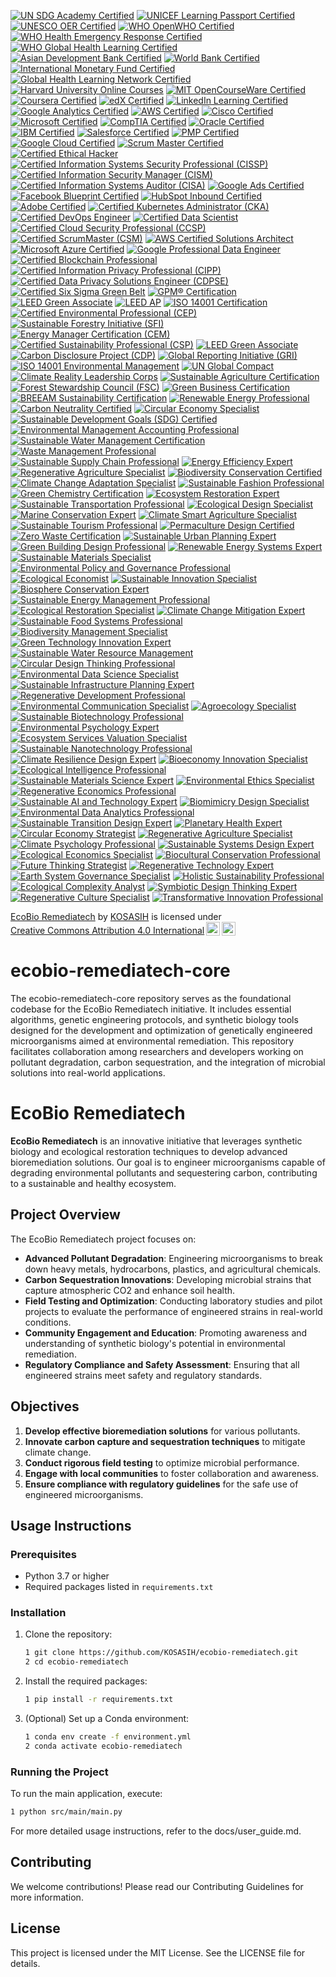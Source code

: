 [![UN SDG Academy Certified](https://img.shields.io/badge/UN%20SDG%20Academy-Certified-0072B1?style=for-the-badge&logo=un&logoColor=white)](https://www.unsdgacademy.org)
[![UNICEF Learning Passport Certified](https://img.shields.io/badge/UNICEF%20Learning%20Passport-Certified-0072B1?style=for-the-badge&logo=unicef&logoColor=white)](https://www.unicef.org/innovation/learning-passport)
[![UNESCO OER Certified](https://img.shields.io/badge/UNESCO%20OER-Certified-0072B1?style=for-the-badge&logo=unesco&logoColor=white)](https://oer.unesco.org)
[![WHO OpenWHO Certified](https://img.shields.io/badge/WHO%20OpenWHO-Certified-0072B1?style=for-the-badge&logo=who&logoColor=white)](https://openwho.org)
[![WHO Health Emergency Response Certified](https://img.shields.io/badge/WHO%20Health%20Emergency%20Response-Certified-0072B1?style=for-the-badge&logo=who&logoColor=white)](https://www.who.int/emergencies/health-emergency-response)
[![WHO Global Health Learning Certified](https://img.shields.io/badge/WHO%20Global%20Health%20Learning-Certified-0072B1?style=for-the-badge&logo=who&logoColor=white)](https://www.who.int/learning)
[![Asian Development Bank Certified](https://img.shields.io/badge/ADB%20Certified-0072B1?style=for-the-badge&logo=asian-development-bank&logoColor=white)](https://www.adb.org/)
[![World Bank Certified](https://img.shields.io/badge/World%20Bank-Certified-0072B1?style=for-the-badge&logo=world-bank&logoColor=white)](https://www.worldbank.org/)
[![International Monetary Fund Certified](https://img.shields.io/badge/IMF-Certified-0072B1?style=for-the-badge&logo=imf&logoColor=white)](https://www.imf.org/)
[![Global Health Learning Network Certified](https://img.shields.io/badge/GHLN-Certified-0072B1?style=for-the-badge&logo=health&logoColor=white)](https://www.ghln.org/)
[![Harvard University Online Courses](https://img.shields.io/badge/Harvard%20Online%20Courses-Certified-0072B1?style=for-the-badge&logo=harvard&logoColor=white)](https://online-learning.harvard.edu/)
[![MIT OpenCourseWare Certified](https://img.shields.io/badge/MIT%20OpenCourseWare-Certified-0072B1?style=for-the-badge&logo=mit&logoColor=white)](https://ocw.mit.edu/)
[![Coursera Certified](https://img.shields.io/badge/Coursera-Certified-0072B1?style=for-the-badge&logo=coursera&logoColor=white)](https://www.coursera.org/)
[![edX Certified](https://img.shields.io/badge/edX-Certified-0072B1?style=for-the-badge&logo=edx&logoColor=white)](https://www.edx.org/)
[![LinkedIn Learning Certified](https://img.shields.io/badge/LinkedIn%20Learning-Certified-0072B1?style=for-the-badge&logo=linkedin&logoColor=white)](https://www.linkedin.com/learning/)
[![Google Analytics Certified](https://img.shields.io/badge/Google%20Analytics-Certified-0072B1?style=for-the-badge&logo=google-analytics&logoColor=white)](https://analytics.google.com/)
[![AWS Certified](https://img.shields.io/badge/AWS%20Certified-0072B1?style=for-the-badge&logo=amazon-aws&logoColor=white)](https://aws.amazon.com/certification/)
[![Cisco Certified](https://img.shields.io/badge/Cisco%20Certified-0072B1?style=for-the-badge&logo=cisco&logoColor=white)](https://www.cisco.com/)
[![Microsoft Certified](https://img.shields.io/badge/Microsoft%20Certified-0072B1?style=for-the-badge&logo=microsoft&logoColor=white)](https://www.microsoft.com/en-us/learning/certification-overview.aspx)
[![CompTIA Certified](https://img.shields.io/badge/CompTIA%20Certified-0072B1?style=for-the-badge&logo=comptia&logoColor=white)](https://www.comptia.org/)
[![Oracle Certified](https://img.shields.io/badge/Oracle%20Certified-0072B1?style=for-the-badge&logo=oracle&logoColor=white)](https://education.oracle.com/)
[![IBM Certified](https://img.shields.io/badge/IBM%20Certified-0072B1?style=for-the-badge&logo=ibm&logoColor=white)](https://www.ibm.com/certify/)
[![Salesforce Certified](https://img.shields.io/badge/Salesforce%20Certified-0072B1?style=for-the-badge&logo=salesforce&logoColor=white)](https://trailhead.salesforce.com/)
[![PMP Certified](https://img.shields.io/badge/PMP%20Certified-0072B1?style=for-the-badge&logo=pmp&logoColor=white)](https://www.pmi.org/certifications/project-management-pmp)
[![Google Cloud Certified](https://img.shields.io/badge/Google%20Cloud%20Certified-0072B1?style=for-the-badge&logo=google-cloud&logoColor=white)](https://cloud.google.com/certification/)
[![Scrum Master Certified](https://img.shields.io/badge/Scrum%20Master%20Certified-0072B1?style=for-the-badge&logo=scrum&logoColor=white)](https://www.scrum.org/)
[![Certified Ethical Hacker](https://img.shields.io/badge/Certified%20Ethical%20Hacker-0072B1?style=for-the-badge&logo=ec-council&logoColor=white)](https://www.eccouncil.org/)
[![Certified Information Systems Security Professional (CISSP)](https://img.shields.io/badge/CISSP-Certified-0072B1?style=for-the-badge&logo=isc2&logoColor=white)](https://www.isc2.org/Certifications/CISSP)
[![Certified Information Security Manager (CISM)](https://img.shields.io/badge/CISM-Certified-0072B1?style=for-the-badge&logo=isaca&logoColor=white)](https://www.isaca.org/credentialing/cism)
[![Certified Information Systems Auditor (CISA)](https://img.shields.io/badge/CISA-Certified-0072B1?style=for-the-badge&logo=isaca&logoColor=white)](https://www.isaca.org/credentialing/cisa)
[![Google Ads Certified](https://img.shields.io/badge/Google%20Ads-Certified-0072B1?style=for-the-badge&logo=googleads&logoColor=white)](https://skillshop.withgoogle.com/)
[![Facebook Blueprint Certified](https://img.shields.io/badge/Facebook%20Blueprint-Certified-0072B1?style=for-the-badge&logo=facebook&logoColor=white)](https://www.facebook.com/business/learn/certification)
[![HubSpot Inbound Certified](https://img.shields.io/badge/HubSpot%20Inbound-Certified-0072B1?style=for-the-badge&logo=hubspot&logoColor=white)](https://academy.hubspot.com/courses/inbound-marketing)
[![Adobe Certified](https://img.shields.io/badge/Adobe%20Certified-0072B1?style=for-the-badge&logo=adobe&logoColor=white)](https://helpx.adobe.com/certification.html)
[![Certified Kubernetes Administrator (CKA)](https://img.shields.io/badge/CKA-Certified-0072B1?style=for-the-badge&logo=kubernetes&logoColor=white)](https://www.cncf.io/certification/cka/)
[![Certified DevOps Engineer](https://img.shields.io/badge/DevOps%20Engineer-Certified-0072B1?style=for-the-badge&logo=devops&logoColor=white)](https://www.linuxfoundation.org/)
[![Certified Data Scientist](https://img.shields.io/badge/Data%20Scientist-Certified-0072B1?style=for-the-badge&logo=data-science&logoColor=white)](https://www.datasciencecertification.org/)
[![Certified Cloud Security Professional (CCSP)](https://img.shields.io/badge/CCSP-Certified-0072B1?style=for-the-badge&logo=isc2&logoColor=white)](https://www.isc2.org/Certifications/CCSP)
[![Certified ScrumMaster (CSM)](https://img.shields.io/badge/CSM-Certified-0072B1?style=for-the-badge&logo=scrum&logoColor=white)](https://www.scrumalliance.org/get-certified/scrum-master-track/certified-scrummaster)
[![AWS Certified Solutions Architect](https://img.shields.io/badge/AWS%20Solutions%20Architect-Certified-0072B1?style=for-the-badge&logo=amazon-aws&logoColor=white)](https://aws.amazon.com/certification/certified-solutions-architect-associate/)
[![Microsoft Azure Certified](https://img.shields.io/badge/Azure%20Certified-0072B1?style=for-the-badge&logo=microsoft-azure&logoColor=white)](https://azure.microsoft.com/en-us/certifications/)
[![Google Professional Data Engineer](https://img.shields.io/badge/Google%20Professional%20Data%20Engineer-Certified-0072B1?style=for-the-badge&logo=google-cloud&logoColor=white)](https://cloud.google.com/certification/data-engineer)
[![Certified Blockchain Professional](https://img.shields.io/badge/Blockchain%20Professional-Certified-0072B1?style=for-the-badge&logo=blockchain&logoColor=white)](https://www.certifiedblockchainprofessional.com/)
[![Certified Information Privacy Professional (CIPP)](https://img.shields.io/badge/CIPP-Certified-0072B1?style=for-the-badge&logo=privacy&logoColor=white)](https://iapp.org/certify/cipp/)
[![Certified Data Privacy Solutions Engineer (CDPSE)](https://img.shields.io/badge/CDPSE-Certified-0072B1?style=for-the-badge&logo=isaca&logoColor=white)](https://www.isaca.org/credentialing/cdpse)
[![Certified Six Sigma Green Belt](https://img.shields.io/badge/Six%20Sigma%20Green%20Belt-Certified-0072B1?style=for-the-badge&logo=lean-six-sigma&logoColor=white)](https://www.sixsigmaonline.org/six-sigma-certification/green-belt-certification/)
[![GPM® Certification](https://img.shields.io/badge/GPM%C2%AE-Certified-0072B1?style=for-the-badge&logo=green&logoColor=white)](https://greenprojectmanagement.org/certification-and-training/certification/)
[![LEED Green Associate](https://img.shields.io/badge/LEED%20Green%20Associate-Certified-0072B1?style=for-the-badge&logo=green&logoColor=white)](https://www.usgbc.org/credentials/leed-green-associate)
[![LEED AP](https://img.shields.io/badge/LEED%20AP-Certified-0072B1?style=for-the-badge&logo=green&logoColor=white)](https://www.usgbc.org/credentials/leed-ap)
[![ISO 14001 Certification](https://img.shields.io/badge/ISO%2014001-Certified-0072B1?style=for-the-badge&logo=iso&logoColor=white)](https://www.iso.org/iso-14001-environmental-management.html)
[![Certified Environmental Professional (CEP)](https://img.shields.io/badge/CEP-Certified-0072B1?style=for-the-badge&logo=green&logoColor=white)](https://www.aep.org/certification/cep)
[![Sustainable Forestry Initiative (SFI)](https://img.shields.io/badge/SFI-Certified-0072B1?style=for-the-badge&logo=tree&logoColor=white)](https://www.sfiprogram.org/)
[![Energy Manager Certification (CEM)](https://img.shields.io/badge/CEM-Certified-0072B1?style=for-the-badge&logo=energy&logoColor=white)](https://www.aeeprograms.com/certification/cem/)
[![Certified Sustainability Professional (CSP)](https://img.shields.io/badge/CSP-Certified-0072B1?style=for-the-badge&logo=green&logoColor=white)](https://www.sustainabilityprofessionals.org/certification)
[![LEED Green Associate](https://img.shields.io/badge/LEED%20Green%20Associate-Certified-2ecc71?style=for-the-badge&logo=green-building&logoColor=white)](https://www.usgbc.org/credentials/green-associate)
[![Carbon Disclosure Project (CDP)](https://img.shields.io/badge/CDP-Certified-27ae60?style=for-the-badge&logo=sustainability&logoColor=white)](https://www.cdp.net/)
[![Global Reporting Initiative (GRI)](https://img.shields.io/badge/GRI%20Sustainability-Certified-2980b9?style=for-the-badge&logo=global-reporting-initiative&logoColor=white)](https://www.globalreporting.org/)
[![ISO 14001 Environmental Management](https://img.shields.io/badge/ISO%2014001-Certified-3498db?style=for-the-badge&logo=iso&logoColor=white)](https://www.iso.org/iso-14001-environmental-management.html)
[![UN Global Compact](https://img.shields.io/badge/UN%20Global%20Compact-Member-2c3e50?style=for-the-badge&logo=united-nations&logoColor=white)](https://www.unglobalcompact.org/)
[![Climate Reality Leadership Corps](https://img.shields.io/badge/Climate%20Reality%20Leader-Certified-16a085?style=for-the-badge&logo=climate-change&logoColor=white)](https://www.climaterealityproject.org/)
[![Sustainable Agriculture Certification](https://img.shields.io/badge/Sustainable%20Agriculture-Certified-2ecc71?style=for-the-badge&logo=agriculture&logoColor=white)](https://www.sustainableagriculture.org/)
[![Forest Stewardship Council (FSC)](https://img.shields.io/badge/FSC%20Certified-2ecc71?style=for-the-badge&logo=forest-stewardship-council&logoColor=white)](https://fsc.org/)
[![Green Business Certification](https://img.shields.io/badge/Green%20Business-Certified-27ae60?style=for-the-badge&logo=green-business&logoColor=white)](https://www.greenbusinessbureau.com/)
[![BREEAM Sustainability Certification](https://img.shields.io/badge/BREEAM-Certified-2980b9?style=for-the-badge&logo=sustainability&logoColor=white)](https://www.breeam.com/)
[![Renewable Energy Professional](https://img.shields.io/badge/Renewable%20Energy%20Professional-Certified-2ecc71?style=for-the-badge&logo=solar-panel&logoColor=white)](https://www.nabcep.org/)
[![Carbon Neutrality Certified](https://img.shields.io/badge/Carbon%20Neutral-Certified-27ae60?style=for-the-badge&logo=co2&logoColor=white)](https://www.carbonneutral.com/)
[![Circular Economy Specialist](https://img.shields.io/badge/Circular%20Economy-Certified-3498db?style=for-the-badge&logo=recycle&logoColor=white)](https://www.ellenmacarthurfoundation.org/)
[![Sustainable Development Goals (SDG) Certified](https://img.shields.io/badge/UN%20SDG-Certified-2c3e50?style=for-the-badge&logo=united-nations&logoColor=white)](https://sdgs.un.org/)
[![Environmental Management Accounting Professional](https://img.shields.io/badge/Environmental%20Management%20Accounting-Certified-16a085?style=for-the-badge&logo=accounting&logoColor=white)](https://www.ifac.org/)
[![Sustainable Water Management Certification](https://img.shields.io/badge/Water%20Sustainability-Certified-2980b9?style=for-the-badge&logo=water&logoColor=white)](https://www.alliance4water.org/)
[![Waste Management Professional](https://img.shields.io/badge/Waste%20Management-Certified-e74c3c?style=for-the-badge&logo=trash&logoColor=white)](https://www.wastecareers.com/)
[![Sustainable Supply Chain Professional](https://img.shields.io/badge/Sustainable%20Supply%20Chain-Certified-f39c12?style=for-the-badge&logo=supply-chain&logoColor=white)](https://www.sustainable-purchasing.org/)
[![Energy Efficiency Expert](https://img.shields.io/badge/Energy%20Efficiency-Certified-1abc9c?style=for-the-badge&logo=energy&logoColor=white)](https://www.energy.gov/eere/efficiency)
[![Regenerative Agriculture Specialist](https://img.shields.io/badge/Regenerative%20Agriculture-Certified-2ecc71?style=for-the-badge&logo=agriculture&logoColor=white)](https://www.regenerativeagriculture.org/)
[![Biodiversity Conservation Certified](https://img.shields.io/badge/Biodiversity%20Conservation-Certified-2c3e50?style=for-the-badge&logo=nature&logoColor=white)](https://www.iucn.org/)
[![Climate Change Adaptation Specialist](https://img.shields.io/badge/Climate%20Adaptation-Certified-e67e22?style=for-the-badge&logo=climate-change&logoColor=white)](https://www.ipcc.ch/)
[![Sustainable Fashion Professional](https://img.shields.io/badge/Sustainable%20Fashion-Certified-e84393?style=for-the-badge&logo=fashion&logoColor=white)](https://www.sustainablefashionacademy.org/)
[![Green Chemistry Certification](https://img.shields.io/badge/Green%20Chemistry-Certified-00a86b?style=for-the-badge&logo=chemistry&logoColor=white)](https://www.acs.org/content/acs/en/greenchemistry.html)
[![Ecosystem Restoration Expert](https://img.shields.io/badge/Ecosystem%20Restoration-Certified-2ecc71?style=for-the-badge&logo=trees&logoColor=white)](https://www.unep.org/ecosystem-restoration)
[![Sustainable Transportation Professional](https://img.shields.io/badge/Sustainable%20Transportation-Certified-3498db?style=for-the-badge&logo=electric-car&logoColor=white)](https://www.itdp.org/)
[![Ecological Design Specialist](https://img.shields.io/badge/Ecological%20Design-Certified-27ae60?style=for-the-badge&logo=design&logoColor=white)](https://www.bioneers.org/)
[![Marine Conservation Expert](https://img.shields.io/badge/Marine%20Conservation-Certified-0652DD?style=for-the-badge&logo=ocean&logoColor=white)](https://www.oceanconservancy.org/)
[![Climate Smart Agriculture Specialist](https://img.shields.io/badge/Climate%20Smart%20Agriculture-Certified-2c3e50?style=for-the-badge&logo=agriculture&logoColor=white)](https://www.fao.org/climate-smart-agriculture/)
[![Sustainable Tourism Professional](https://img.shields.io/badge/Sustainable%20Tourism-Certified-e056fd?style=for-the-badge&logo=travel&logoColor=white)](https://www.unwto.org/)
[![Permaculture Design Certified](https://img.shields.io/badge/Permaculture%20Design-Certified-16a085?style=for-the-badge&logo=nature&logoColor=white)](https://www.permaculture.org/)
[![Zero Waste Certification](https://img.shields.io/badge/Zero%20Waste-Certified-e74c3c?style=for-the-badge&logo=recycle&logoColor=white)](https://www.zerowaste.org/)
[![Sustainable Urban Planning Expert](https://img.shields.io/badge/Sustainable%20Urban%20Planning-Certified-34495e?style=for-the-badge&logo=city&logoColor=white)](https://www.unhabitat.org/)
[![Green Building Design Professional](https://img.shields.io/badge/Green%20Building%20Design-Certified-2980b9?style=for-the-badge&logo=building&logoColor=white)](https://www.worldgbc.org/)
[![Renewable Energy Systems Expert](https://img.shields.io/badge/Renewable%20Energy%20Systems-Certified-1abc9c?style=for-the-badge&logo=solar-panel&logoColor=white)](https://www.irena.org/)
[![Sustainable Materials Specialist](https://img.shields.io/badge/Sustainable%20Materials-Certified-f39c12?style=for-the-badge&logo=materials&logoColor=white)](https://www.materialsustainability.org/)
[![Environmental Policy and Governance Professional](https://img.shields.io/badge/Environmental%20Policy-Certified-8e44ad?style=for-the-badge&logo=government&logoColor=white)](https://www.unep.org/)
[![Ecological Economist](https://img.shields.io/badge/Ecological%20Economics-Certified-2ecc71?style=for-the-badge&logo=economics&logoColor=white)](https://www.iseconet.org/)
[![Sustainable Innovation Specialist](https://img.shields.io/badge/Sustainable%20Innovation-Certified-3498db?style=for-the-badge&logo=innovation&logoColor=white)](https://www.sustainableinnovation.org/)
[![Biosphere Conservation Expert](https://img.shields.io/badge/Biosphere%20Conservation-Certified-27ae60?style=for-the-badge&logo=nature&logoColor=white)](https://www.unesco.org/en/biosphere-reserves)
[![Sustainable Energy Management Professional](https://img.shields.io/badge/Sustainable%20Energy%20Management-Certified-e74c3c?style=for-the-badge&logo=energy&logoColor=white)](https://www.iea.org/)
[![Ecological Restoration Specialist](https://img.shields.io/badge/Ecological%20Restoration-Certified-16a085?style=for-the-badge&logo=trees&logoColor=white)](https://www.ser.org/)
[![Climate Change Mitigation Expert](https://img.shields.io/badge/Climate%20Change%20Mitigation-Certified-2c3e50?style=for-the-badge&logo=climate-change&logoColor=white)](https://www.ipcc.ch/)
[![Sustainable Food Systems Professional](https://img.shields.io/badge/Sustainable%20Food%20Systems-Certified-f39c12?style=for-the-badge&logo=food&logoColor=white)](https://www.fao.org/)
[![Biodiversity Management Specialist](https://img.shields.io/badge/Biodiversity%20Management-Certified-2980b9?style=for-the-badge&logo=nature&logoColor=white)](https://www.cbd.int/)
[![Green Technology Innovation Expert](https://img.shields.io/badge/Green%20Technology%20Innovation-Certified-1abc9c?style=for-the-badge&logo=technology&logoColor=white)](https://www.cleantech.com/)
[![Sustainable Water Resource Management](https://img.shields.io/badge/Water%20Resource%20Management-Certified-0652DD?style=for-the-badge&logo=water&logoColor=white)](https://www.worldwatercouncil.org/)
[![Circular Design Thinking Professional](https://img.shields.io/badge/Circular%20Design%20Thinking-Certified-8e44ad?style=for-the-badge&logo=design&logoColor=white)](https://www.ellenmacarthurfoundation.org/)
[![Environmental Data Science Specialist](https://img.shields.io/badge/Environmental%20Data%20Science-Certified-34495e?style=for-the-badge&logo=data-science&logoColor=white)](https://www.environmentaldatainitiative.org/)
[![Sustainable Infrastructure Planning Expert](https://img.shields.io/badge/Sustainable%20Infrastructure-Certified-e056fd?style=for-the-badge&logo=infrastructure&logoColor=white)](https://www.sustainableinfrastructure.org/)
[![Regenerative Development Professional](https://img.shields.io/badge/Regenerative%20Development-Certified-2ecc71?style=for-the-badge&logo=development&logoColor=white)](https://www.regennetwork.org/)
[![Environmental Communication Specialist](https://img.shields.io/badge/Environmental%20Communication-Certified-3498db?style=for-the-badge&logo=communication&logoColor=white)](https://www.iucn.org/)
[![Agroecology Specialist](https://img.shields.io/badge/Agroecology-Certified-2ecc71?style=for-the-badge&logo=agriculture&logoColor=white)](https://www.agroecology.org/)
[![Sustainable Biotechnology Professional](https://img.shields.io/badge/Sustainable%20Biotechnology-Certified-3498db?style=for-the-badge&logo=dna&logoColor=white)](https://www.sustainablebiotechnology.org/)
[![Environmental Psychology Expert](https://img.shields.io/badge/Environmental%20Psychology-Certified-e74c3c?style=for-the-badge&logo=brain&logoColor=white)](https://www.environmentalpsychology.org/)
[![Ecosystem Services Valuation Specialist](https://img.shields.io/badge/Ecosystem%20Services%20Valuation-Certified-16a085?style=for-the-badge&logo=nature&logoColor=white)](https://www.esvaluation.org/)
[![Sustainable Nanotechnology Professional](https://img.shields.io/badge/Sustainable%20Nanotechnology-Certified-27ae60?style=for-the-badge&logo=atom&logoColor=white)](https://www.sustainablenanotechnology.org/)
[![Climate Resilience Design Expert](https://img.shields.io/badge/Climate%20Resilience%20Design-Certified-2c3e50?style=for-the-badge&logo=climate-change&logoColor=white)](https://www.climateadaptation.org/)
[![Bioeconomy Innovation Specialist](https://img.shields.io/badge/Bioeconomy%20Innovation-Certified-f39c12?style=for-the-badge&logo=innovation&logoColor=white)](https://www.bioeconomy.org/)
[![Ecological Intelligence Professional](https://img.shields.io/badge/Ecological%20Intelligence-Certified-1abc9c?style=for-the-badge&logo=brain&logoColor=white)](https://www.ecologicalintelligence.org/)
[![Sustainable Materials Science Expert](https://img.shields.io/badge/Sustainable%20Materials%20Science-Certified-8e44ad?style=for-the-badge&logo=science&logoColor=white)](https://www.sustainablematerials.org/)
[![Environmental Ethics Specialist](https://img.shields.io/badge/Environmental%20Ethics-Certified-34495e?style=for-the-badge&logo=philosophy&logoColor=white)](https://www.environmentalethics.org/)
[![Regenerative Economics Professional](https://img.shields.io/badge/Regenerative%20Economics-Certified-2980b9?style=for-the-badge&logo=economics&logoColor=white)](https://www.regenerativeeconomics.org/)
[![Sustainable AI and Technology Expert](https://img.shields.io/badge/Sustainable%20AI%20Technology-Certified-0652DD?style=for-the-badge&logo=artificial-intelligence&logoColor=white)](https://www.sustainableai.org/)
[![Biomimicry Design Specialist](https://img.shields.io/badge/Biomimicry%20Design-Certified-e056fd?style=for-the-badge&logo=nature&logoColor=white)](https://www.biomimicry.org/)
[![Environmental Data Analytics Professional](https://img.shields.io/badge/Environmental%20Data%20Analytics-Certified-2ecc71?style=for-the-badge&logo=data-science&logoColor=white)](https://www.environmentaldataanalytics.org/)
[![Sustainable Transition Design Expert](https://img.shields.io/badge/Sustainable%20Transition%20Design-Certified-3498db?style=for-the-badge&logo=design&logoColor=white)](https://www.sustainabletransitiondesign.org/)
[![Planetary Health Expert](https://img.shields.io/badge/Planetary%20Health-Certified-2ecc71?style=for-the-badge&logo=earth&logoColor=white)](https://www.planetaryhealthalliance.org/)
[![Circular Economy Strategist](https://img.shields.io/badge/Circular%20Economy-Certified-3498db?style=for-the-badge&logo=recycle&logoColor=white)](https://www.circulareconomy.org/)
[![Regenerative Agriculture Specialist](https://img.shields.io/badge/Regenerative%20Agriculture-Certified-27ae60?style=for-the-badge&logo=agriculture&logoColor=white)](https://www.regenerativeagriculturealliance.org/)
[![Climate Psychology Professional](https://img.shields.io/badge/Climate%20Psychology-Certified-e74c3c?style=for-the-badge&logo=brain&logoColor=white)](https://www.climatepsychology.org/)
[![Sustainable Systems Design Expert](https://img.shields.io/badge/Sustainable%20Systems%20Design-Certified-16a085?style=for-the-badge&logo=design&logoColor=white)](https://www.systemsinnovation.org/)
[![Ecological Economics Specialist](https://img.shields.io/badge/Ecological%20Economics-Certified-2c3e50?style=for-the-badge&logo=economics&logoColor=white)](https://www.ecologicaleconomics.org/)
[![Biocultural Conservation Professional](https://img.shields.io/badge/Biocultural%20Conservation-Certified-f39c12?style=for-the-badge&logo=nature&logoColor=white)](https://www.biocultural.org/)
[![Future Thinking Strategist](https://img.shields.io/badge/Future%20Thinking-Certified-1abc9c?style=for-the-badge&logo=future&logoColor=white)](https://www.futurestudies.org/)
[![Regenerative Technology Expert](https://img.shields.io/badge/Regenerative%20Technology-Certified-8e44ad?style=for-the-badge&logo=technology&logoColor=white)](https://www.regenerativetechnology.org/)
[![Earth System Governance Specialist](https://img.shields.io/badge/Earth%20System%20Governance-Certified-34495e?style=for-the-badge&logo=government&logoColor=white)](https://www.earthsystemgovernance.org/)
[![Holistic Sustainability Professional](https://img.shields.io/badge/Holistic%20Sustainability-Certified-2980b9?style=for-the-badge&logo=holistic&logoColor=white)](https://www.holisticsustainability.org/)
[![Ecological Complexity Analyst](https://img.shields.io/badge/Ecological%20Complexity-Certified-0652DD?style=for-the-badge&logo=complexity&logoColor=white)](https://www.complexecosystems.org/)
[![Symbiotic Design Thinking Expert](https://img.shields.io/badge/Symbiotic%20Design%20Thinking-Certified-e056fd?style=for-the-badge&logo=design-thinking&logoColor=white)](https://www.symbioticdesign.org/)
[![Regenerative Culture Specialist](https://img.shields.io/badge/Regenerative%20Culture-Certified-2ecc71?style=for-the-badge&logo=culture&logoColor=white)](https://www.regenerativeculture.org/)
[![Transformative Innovation Professional](https://img.shields.io/badge/Transformative%20Innovation-Certified-3498db?style=for-the-badge&logo=innovation&logoColor=white)](https://www.transformativeinnovation.org/)

<p xmlns:cc="http://creativecommons.org/ns#" xmlns:dct="http://purl.org/dc/terms/"><a property="dct:title" rel="cc:attributionURL" href="https://github.com/KOSASIH/ecobio-remediatech-core">EcoBio Remediatech</a> by <a rel="cc:attributionURL dct:creator" property="cc:attributionName" href="https://www.linkedin.com/in/kosasih-81b46b5a">KOSASIH</a> is licensed under <a href="https://creativecommons.org/licenses/by/4.0/?ref=chooser-v1" target="_blank" rel="license noopener noreferrer" style="display:inline-block;">Creative Commons Attribution 4.0 International<img style="height:22px!important;margin-left:3px;vertical-align:text-bottom;" src="https://mirrors.creativecommons.org/presskit/icons/cc.svg?ref=chooser-v1" alt=""><img style="height:22px!important;margin-left:3px;vertical-align:text-bottom;" src="https://mirrors.creativecommons.org/presskit/icons/by.svg?ref=chooser-v1" alt=""></a></p>

# ecobio-remediatech-core
The ecobio-remediatech-core repository serves as the foundational codebase for the EcoBio Remediatech initiative. It includes essential algorithms, genetic engineering protocols, and synthetic biology tools designed for the development and optimization of genetically engineered microorganisms aimed at environmental remediation. This repository facilitates collaboration among researchers and developers working on pollutant degradation, carbon sequestration, and the integration of microbial solutions into real-world applications.

# EcoBio Remediatech

**EcoBio Remediatech** is an innovative initiative that leverages synthetic biology and ecological restoration techniques to develop advanced bioremediation solutions. Our goal is to engineer microorganisms capable of degrading environmental pollutants and sequestering carbon, contributing to a sustainable and healthy ecosystem.

## Project Overview

The EcoBio Remediatech project focuses on:
- **Advanced Pollutant Degradation**: Engineering microorganisms to break down heavy metals, hydrocarbons, plastics, and agricultural chemicals.
- **Carbon Sequestration Innovations**: Developing microbial strains that capture atmospheric CO2 and enhance soil health.
- **Field Testing and Optimization**: Conducting laboratory studies and pilot projects to evaluate the performance of engineered strains in real-world conditions.
- **Community Engagement and Education**: Promoting awareness and understanding of synthetic biology's potential in environmental remediation.
- **Regulatory Compliance and Safety Assessment**: Ensuring that all engineered strains meet safety and regulatory standards.

## Objectives

1. **Develop effective bioremediation solutions** for various pollutants.
2. **Innovate carbon capture and sequestration techniques** to mitigate climate change.
3. **Conduct rigorous field testing** to optimize microbial performance.
4. **Engage with local communities** to foster collaboration and awareness.
5. **Ensure compliance with regulatory guidelines** for the safe use of engineered microorganisms.

## Usage Instructions

### Prerequisites

- Python 3.7 or higher
- Required packages listed in `requirements.txt`

### Installation

1. Clone the repository:
   ```bash
   1 git clone https://github.com/KOSASIH/ecobio-remediatech.git
   2 cd ecobio-remediatech
   ```

2. Install the required packages:

   ```bash
   1 pip install -r requirements.txt
   ```
   
3. (Optional) Set up a Conda environment:

   ```bash
   1 conda env create -f environment.yml
   2 conda activate ecobio-remediatech
   ```
   
### Running the Project
To run the main application, execute:

   ```bash
   1 python src/main/main.py
   ```

For more detailed usage instructions, refer to the docs/user_guide.md.

## Contributing
We welcome contributions! Please read our Contributing Guidelines for more information.

## License
This project is licensed under the MIT License. See the LICENSE file for details.
